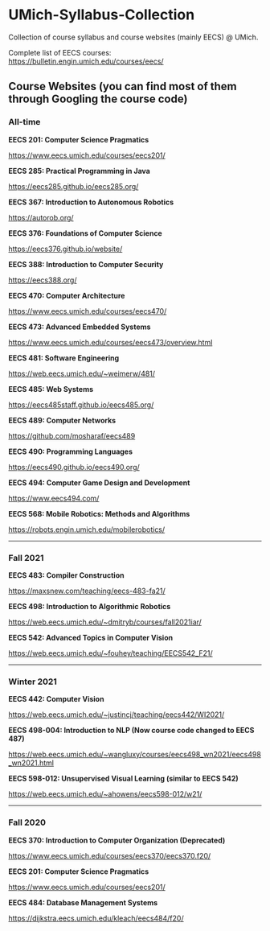 # UMich-Syllabus-Collection
Collection of course syllabus and course websites (mainly EECS) @ UMich.

Complete list of EECS courses: https://bulletin.engin.umich.edu/courses/eecs/


## Course Websites (you can find most of them through Googling the course code)

### All-time

**EECS 201: Computer Science Pragmatics**

https://www.eecs.umich.edu/courses/eecs201/

**EECS 285: Practical Programming in Java** 

https://eecs285.github.io/eecs285.org/

**EECS 367: Introduction to Autonomous Robotics** 

https://autorob.org/

**EECS 376: Foundations of Computer Science** 

https://eecs376.github.io/website/

**EECS 388: Introduction to Computer Security** 

https://eecs388.org/

**EECS 470: Computer Architecture** 

https://www.eecs.umich.edu/courses/eecs470/

**EECS 473: Advanced Embedded Systems** 

https://www.eecs.umich.edu/courses/eecs473/overview.html

**EECS 481: Software Engineering**

https://web.eecs.umich.edu/~weimerw/481/

**EECS 485: Web Systems**

https://eecs485staff.github.io/eecs485.org/

**EECS 489: Computer Networks**

https://github.com/mosharaf/eecs489

**EECS 490: Programming Languages**

https://eecs490.github.io/eecs490.org/

**EECS 494: Computer Game Design and Development**

https://www.eecs494.com/

**EECS 568: Mobile Robotics: Methods and Algorithms**

https://robots.engin.umich.edu/mobilerobotics/




---

### Fall 2021


**EECS 483: Compiler Construction**

https://maxsnew.com/teaching/eecs-483-fa21/


**EECS 498: Introduction to Algorithmic Robotics**

https://web.eecs.umich.edu/~dmitryb/courses/fall2021iar/


**EECS 542: Advanced Topics in Computer Vision**

https://web.eecs.umich.edu/~fouhey/teaching/EECS542_F21/



---

### Winter 2021


**EECS 442: Computer Vision**

https://web.eecs.umich.edu/~justincj/teaching/eecs442/WI2021/

**EECS 498-004: Introduction to NLP (Now course code changed to EECS 487)**

https://web.eecs.umich.edu/~wangluxy/courses/eecs498_wn2021/eecs498_wn2021.html


**EECS 598-012: Unsupervised Visual Learning (similar to EECS 542)**

https://web.eecs.umich.edu/~ahowens/eecs598-012/w21/


---

### Fall 2020



**EECS 370: Introduction to Computer Organization (Deprecated)**

https://www.eecs.umich.edu/courses/eecs370/eecs370.f20/



**EECS 201: Computer Science Pragmatics**

https://www.eecs.umich.edu/courses/eecs201/


**EECS 484: Database Management Systems**

https://dijkstra.eecs.umich.edu/kleach/eecs484/f20/




